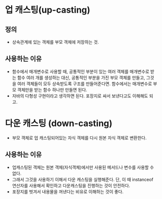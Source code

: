 # 업 캐스팅(up-casting) 

## 정의 
- 상속관계에 있는 객체를 부모 객체에 저장하는 것. 

## 사용하는 이유
- 함수에서 매개변수로 사용할 때, 공통적인 부분이 있는 여러 객체를 매개변수로 받는 함수 여러 개를 생성하는 대신, 
 공통적인 부분을 가진 부모 객체를 만들고, 그것을 여러 객체들이 모두 상속받도록 구조를 만들어준다면. 
 함수에서는 매개변수로 부모 객체만을 받는 함수 하나만 만들면 된다. 
- 자바의 다형성 구현이라고 생각하면 된다. 포장지로 싸서 보낸다고도 이해해도 되고. 


# 다운 캐스팅 (down-casting) 
- 부모 객체로 업 캐스팅되어있는 자식 객체를 다시 원본 자식 객체로 변환한다. 

## 사용하는 이유
- 업캐스팅된 객체는 원본 객체(자식객체)에서만 사용된 메서드나 변수를 사용할 수 없다. 
- 그래서 그것을 사용하기 이해서 다운 캐스팅을 실행해준다. 단, 이 때 instanceof 연산자를 사용해서 확인하고 다운캐스팅을 진행하는 것이 안전하다. 
- 포장지를 벗겨서 내용물을 꺼낸다는 비유로 이해하는 것이 좋다. 
